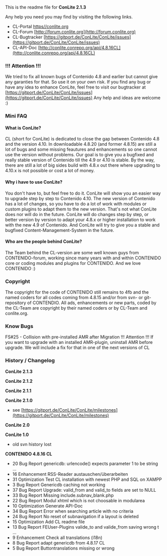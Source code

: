 This is the readme file for **ConLite 2.1.3**

Any help you need you may find by visiting the following links.

* CL-Portal [https//conlite.org](https//conlite.org)
* CL-Forum [http://forum.conlite.org](http://forum.conlite.org)
* CL-Bugtracker [https://gitport.de/ConLite/ConLite/issues](https://gitport.de/ConLite/ConLite/issues)
* CL-API-Doc [http://conlite.conrepo.org/api/4.8.16CL](http://conlite.conrepo.org/api/4.8.16CL)

### !!! Attention !!!

We tried to fix all known bugs of Contenido 4.8 and earlier but cannot give any garanties for that. So use 
it on your own risk. If you find any bug or have any idea to enhance ConLite, feel free to visit our 
bugtracker at [https://gitport.de/ConLite/ConLite/issues](https://gitport.de/ConLite/ConLite/issues)
Any help and ideas are welcome :)

### Mini FAQ

#### What is ConLite?

CL (short for ConLite) is dedicated to close the gap between Contenido 4.8 and the version 4.10.
In downloadable 4.8.20 (and former 4.8.15) are still a lot of bugs and some missing feautures and 
enhancements so one cannot use the version without problems. Our goal is to give you a bugfixed and
really stable version of Contenido till the 4.9 or 4.10 is stable. By the way, there are still a lot of big sides 
build with 4.8.x out there where upgrading to 4.10.x is not possible or cost a lot of money.

#### Why i have to use ConLite?

You don't have to, but feel free to do it. ConLite will show you an easier way to upgrade step by step to Contenido 
4.10. The new version of Contenido has a lot of changes, so you have to do a lot of work
with modules or custom plugins to adapt them to the new version. That's not what ConLite does nor will 
do in the future. ConLite will do changes step by step, or better version by version to adapt your 
4.8.x or higher installation to work with the new 4.9 of Contenido. And ConLite will try to give you a 
stable and bugfixed Content-Management-System in the future.

#### Who are the people behind ConLite?

The Team behind the CL-version are some well known guys from CONTENIDO-forum, working since many years with
and within CONTENIDO core or coding modules and plugins for CONTENIDO. 
And we love CONTENIDO :)


### Copyright 

The copyright for the code of CONTENIDO still remains to 4fb and the named coders for all codes coming 
from 4.8.15 and/or from svn- or git-repository of CONTENDIO.
All ads, enhancements or new parts, coded by the CL-Team are copyright by their named coders or 
by CL-Team and conlite.org.


### Know Bugs
FS#25 - Collision with pre-installed AMR after Migration
    !!! Attention !!!
    If you want to upgrade with an installed AMR-plugin, uninstall AMR before upgrade.
    We will include a fix for that in one of the next versions of CL

### History / Changelog
**ConLite 2.1.3**

**ConLite 2.1.2**

**ConLite 2.1.1**

**ConLite 2.1.0**
* see [https://gitport.de/ConLite/ConLite/milestones](https://gitport.de/ConLite/ConLite/milestones)

**ConLite 2.0**

**ConLite 1.0**
* old svn history lost

**CONTENIDO 4.8.16 CL**
*    20  Bug Report      genericdb: urlencode() expects parameter 1 to be string ...
*    16  Enhancement     RSS-Reader austauschen/überarbeiten
*    31  Optimization    Test CL installation with newest PHP and SQL on XAMPP
*    3   Bug Report      Genericdb caching not working
*    37  Bug Report      Upgrade: valid_from and valid_to fields are set to NULL
*    33  Bug Report      Missing include.subnav_blank.php
*    22  Bug Report      Modul xhtml which is not choosable in modularea
*    10  Optimization    Generate API-Doc
*    34  Bug Report      Error when searching article with no criteria
*    24  Bug Report      No reset of subnavigation if a layout is deleted
*    15  Optimization    Add CL readme file
*    13  Bug Report      FEUser-Plugins valide_to and valide_from saving wrong t ...
*    9  	Enhancement     Check all translations (i18n)
*    8  	Bug Report      adapt genericdb from 4.8.17 CL
*    5  	Bug Report      Buttontranslations missing or wrong
